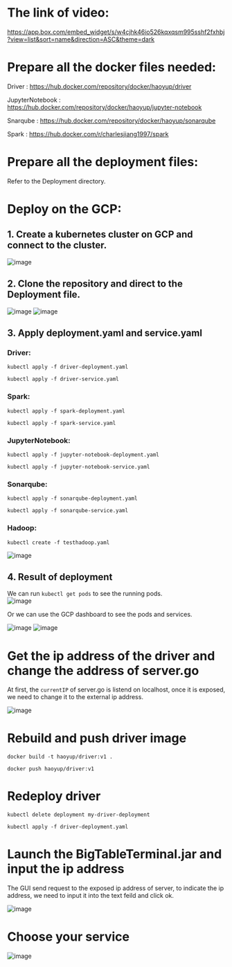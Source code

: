 # The link of video:

  https://app.box.com/embed_widget/s/w4cjhk46io526kqxqsm995sshf2fxhbj?view=list&sort=name&direction=ASC&theme=dark
  
# Prepare all the docker files needed:
 Driver : https://hub.docker.com/repository/docker/haoyup/driver  
   
 JupyterNotebook : https://hub.docker.com/repository/docker/haoyup/jupyter-notebook  
   
 Snarqube : https://hub.docker.com/repository/docker/haoyup/sonarqube  
   
 Spark : https://hub.docker.com/r/charlesjiang1997/spark  
   
# Prepare all the deployment files:
 Refer to the Deployment directory.
# Deploy on the GCP:
## 1. Create a kubernetes cluster on GCP and connect to the cluster.
![image](https://user-images.githubusercontent.com/54975123/142711083-04443020-5f2d-46f8-aee4-5a4b5a09b677.png)
## 2. Clone the repository and direct to the Deployment file.
![image](https://user-images.githubusercontent.com/54975123/142711269-6c4cd9f8-8058-46d9-8a0b-f2e1931aec4c.png)
![image](https://user-images.githubusercontent.com/54975123/142711275-845eba26-0507-41a6-85ca-ce09db619f1a.png)

## 3. Apply deployment.yaml and service.yaml
### Driver:
```kubectl apply -f driver-deployment.yaml```   
  
```kubectl apply -f driver-service.yaml```  
  
### Spark:
```kubectl apply -f spark-deployment.yaml```  
  
```kubectl apply -f spark-service.yaml```  
  
### JupyterNotebook:
```kubectl apply -f jupyter-notebook-deployment.yaml```  
  
```kubectl apply -f jupyter-notebook-service.yaml```  
  
### Sonarqube:
```kubectl apply -f sonarqube-deployment.yaml```  
  
```kubectl apply -f sonarqube-service.yaml```  
  
### Hadoop:
```kubectl create -f testhadoop.yaml```  
  
![image](https://user-images.githubusercontent.com/54975123/142711283-26e3c781-3750-4285-8a78-d6b2bbfb4c80.png)

## 4. Result of deployment
We can run ```kubectl get pods``` to see the running pods.  
  ![image](https://user-images.githubusercontent.com/54975123/142711837-49666268-49e7-4f1e-9f8e-bb041be2a9da.png)  
  
Or we can use the GCP dashboard to see the pods and services.  
  
![image](https://user-images.githubusercontent.com/54975123/142711859-e4d47001-b008-4338-b6a8-641ced20fd39.png)
![image](https://user-images.githubusercontent.com/54975123/142711862-84ac4f5e-c6d1-41ef-a769-6df66081bc11.png)

# Get the ip address of the driver and change the address of server.go
At first, the ```currentIP``` of server.go is listend on localhost, once it is exposed, we need to change it to the external ip address.  
  
![image](https://user-images.githubusercontent.com/54975123/142713479-defa6017-f9ef-4a43-8108-116fa9359b11.png)
# Rebuild and push driver image
```docker build -t haoyup/driver:v1 .```  
  
```docker push haoyup/driver:v1```  
  
# Redeploy driver
  ```kubectl delete deployment my-driver-deployment```  
  
  ```kubectl apply -f driver-deployment.yaml```  
  
# Launch the BigTableTerminal.jar and input the ip address
The GUI send request to the exposed ip address of server, to indicate the ip address, we need to input it into the text feild and click ok.  
  
![image](https://user-images.githubusercontent.com/54975123/142711326-277facce-7041-434a-88d7-0249fca020ee.png)

# Choose your service
![image](https://user-images.githubusercontent.com/54975123/142711331-ceba2b7f-e050-4b6a-857a-11770105d169.png)
